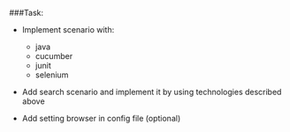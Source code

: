 ###Task:

* Implement scenario with:
  * java
  * cucumber
  * junit
  * selenium
    

* Add search scenario and implement it by using technologies described above


* Add setting browser in config file (optional)